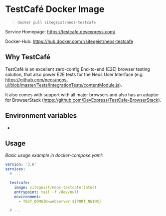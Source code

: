 # TestCafé Docker Image

> `docker pull sitegeist/neos-testcafe`

Service Homepage: https://testcafe.devexpress.com/

Docker-Hub: https://hub.docker.com/r/sitegeist/neos-testcafe

## Why TestCafé

TestCafé is an excellent zero-config End-to-end (E2E) browser testing solution, that also power E2E tests for the Neos User Interface (e.g. https://github.com/neos/neos-ui/blob/master/Tests/IntegrationTests/contentModule.js).

It also comes with support with all major browsers and also has an adaptor for BrowserStack (https://github.com/DevExpress/TestCafe-BrowserStack).

## Environment variables

-

## Usage

*Basic usage example in docker-compose.yaml:*
```yaml
version: '3.6'
services:
  # ...

  testcafe:
    image: sitegeist/neos-testcafe:latest
    entrypoint: tail -f /dev/null
    environment:
      - TEST_DOMAIN=webserver:${PORT_NGINX}

  # ...
```